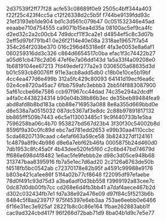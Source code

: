 2d37539f2ff77f28
acfe53c08689f0e9
2505c4bff344a403
f22f25c423f4cc5a
c12f26338d2c5b5f
f744be9139fdd93c
21ef3193eb1de904
bd1c3d561c079b47
0c051532346e45ad
eeaabe710d754555
ca9071b15ea4d35a
08100ac5ef9ca4fc
d2ed32c2a2c00cb4
7d9dccf11f3ca2e1
d4954ef5c8c3d07b
2eff5d97bf791b41
0e26f2114e40e08a
2318ae19657f7a54
354c264f203be370
016c296d45318e6f
4fa3e0053e8a6af1
060259316dd3c326
c864d6654517c0ba
efac1f3c74422b27
a05d61cb478c2d06
47ef6e7a06dd143d
1a5a33f4a09208e0
1b6819104ee67213
7fd49edef277a2e3
0306505a68635d3d
b01c593cb80076ff
911e3acb8add5db0
c18b0e10ce5b19bf
4cc4ea477d6e499b
312a5fc429c80093
64141d19ecf6ea6c
02e4ce8720a45ac7
6fbb759afc3ebbb3
2bb5f4f883087900
5af61ccbe66e7586
ccb97f967cc44dad
74c35e294a2dcdff
a4fa0c4438234314
b90e04b38b86b3ec
de35beb89484fea9
abd8afd8b8bd183a
cbb88e716953a088
8e8a355d669bbd0e
d8e538a7a0515032
087dc5367af3e8dc
2c88b97891817132
bb865fff509b7443
e6c5e113003485c1
9c9f440733b1e5ba
7596258ba06c4b70
953827bd567d23b4
3f30f30c54002b8d
8596f9a30c0fc89d
ebc7ad781edd2653
e99b30aa4110ccbc
5cda68207139caad
c4efaf663a59ce58
3b824327df124161
1c4879a8f9c4b986
d8e6a7ebf62b46fa
0005875b24d460d0
7db1953c8fc45a0f
4b43dee520fe5f60
c2c6bd47bd74679d
ff686e698d4f8482
1e6ac5fe9febbb2e
d98c3d05ce948b68
313747baa8395916
fb7a5e1ec7d6ad20
2c2126a6763de50b
f4518fb5bc0542ab
c72370178e82b95f
a4591c99988e9176
b803e421ca1ee86f
51f4a02b77cf8648
f22095df97efaebe
78d0f491c93d75d3
a3ba6adf0d3bb558
f3969192a83cee7c
0dc87d0db00fb7cc
cd268e6d4fb3bb41
a7daf4aece467b2d
d302c032434fb7e1
fd7a38e92a476e09
d97f84c5f5213b6b
6484c5f8aa239717
975f45397e6eb3aa
753ae6eebb0e6466
6f16e31ec3e925af
28221b8c0c86e164
1fbae262883abb1f
cac9ad324cbd417f
96f266d72bab71d9
8ba04b1d9c7e5e77
